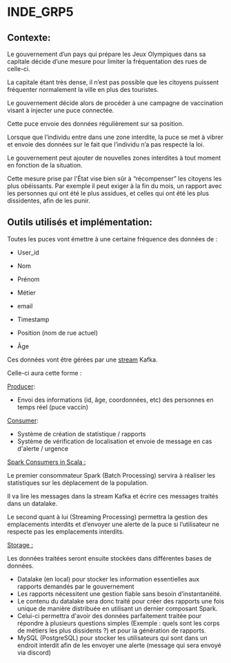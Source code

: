 # INDE_GRP5
## Contexte:

Le gouvernement d’un pays qui prépare les Jeux Olympiques dans sa capitale décide d’une mesure pour limiter la fréquentation des rues de celle-ci.

La capitale étant très dense, il n’est pas possible que les citoyens puissent fréquenter normalement la ville en plus des touristes.

Le gouvernement décide alors de procéder à une campagne de vaccination visant à injecter une puce connectée.

Cette puce envoie des données régulièrement sur sa position.

Lorsque que l’individu entre dans une zone interdite, la puce se met à vibrer et envoie des données sur le fait que l’individu n’a pas respecté la loi.

Le gouvernement peut ajouter de nouvelles zones interdites à tout moment en fonction de la situation.

Cette mesure prise par l'État vise bien sûr à “récompenser” les citoyens les plus obéissants. Par exemple il peut exiger à la fin du mois, un rapport avec les personnes qui ont été le plus assidues, et celles qui ont été les plus dissidentes, afin de les punir.

  

## Outils utilisés et implémentation:

Toutes les puces vont émettre à une certaine fréquence des données de :

-   User_id
    
-   Nom
    
-   Prénom
    
-   Métier
    
-   email
    
-   Timestamp
    
-   Position (nom de rue actuel)
    
-   Âge
    

  

Ces données vont être gérées par une <u>stream</u> Kafka.

Celle-ci aura cette forme :

<u>Producer</u>:

-   Envoi des informations (id, âge, coordonnées,  etc) des personnes en temps réel (puce vaccin)

<u>Consumer</u>:

-   Système de création de statistique / rapports
-   Système de vérification de localisation et envoie de message en cas d'alerte  / urgence

  

<u>Spark Consumers in Scala :</u>

Le premier consommateur Spark (Batch Processing) servira à réaliser les statistiques sur les déplacement de la population.

Il va lire les messages dans la stream Kafka et écrire ces messages traités dans un datalake.

Le second quant à lui (Streaming Processing) permettra la gestion des emplacements interdits et d’envoyer une alerte de la puce si l’utilisateur ne respecte pas les emplacements interdits.

<u>Storage :</u>


Les données traitées seront ensuite stockées dans différentes bases de données.

-   Datalake (en local) pour stocker les information essentielles aux rapports demandés par le gouvernement
-   Les rapports nécessitent une gestion fiable sans besoin d’instantanéité.
-   Le contenu du datalake sera donc traité pour créer des rapports une fois unique de manière distribuée en utilisant un dernier composant Spark.
-   Celui-ci permettra d'avoir des données parfaitement traitée pour répondre à plusieurs questions simples (Exemple : quels sont les corps de métiers les plus dissidents ?) et pour la génération de rapports.
-   MySQL (PostgreSQL) pour stocker les utilisateurs qui sont dans un endroit interdit afin de les envoyer une alerte (message qui sera envoyé via discord)
